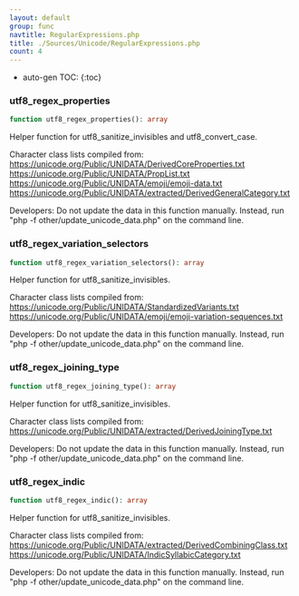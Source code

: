 ```yaml
---
layout: default
group: func
navtitle: RegularExpressions.php
title: ./Sources/Unicode/RegularExpressions.php
count: 4
---
```

* auto-gen TOC:
{:toc}
### utf8_regex_properties

```php
function utf8_regex_properties(): array
```
Helper function for utf8_sanitize_invisibles and utf8_convert_case.

Character class lists compiled from:
https://unicode.org/Public/UNIDATA/DerivedCoreProperties.txt
https://unicode.org/Public/UNIDATA/PropList.txt
https://unicode.org/Public/UNIDATA/emoji/emoji-data.txt
https://unicode.org/Public/UNIDATA/extracted/DerivedGeneralCategory.txt

Developers: Do not update the data in this function manually. Instead,
run "php -f other/update_unicode_data.php" on the command line.

### utf8_regex_variation_selectors

```php
function utf8_regex_variation_selectors(): array
```
Helper function for utf8_sanitize_invisibles.

Character class lists compiled from:
https://unicode.org/Public/UNIDATA/StandardizedVariants.txt
https://unicode.org/Public/UNIDATA/emoji/emoji-variation-sequences.txt

Developers: Do not update the data in this function manually. Instead,
run "php -f other/update_unicode_data.php" on the command line.

### utf8_regex_joining_type

```php
function utf8_regex_joining_type(): array
```
Helper function for utf8_sanitize_invisibles.

Character class lists compiled from:
https://unicode.org/Public/UNIDATA/extracted/DerivedJoiningType.txt

Developers: Do not update the data in this function manually. Instead,
run "php -f other/update_unicode_data.php" on the command line.

### utf8_regex_indic

```php
function utf8_regex_indic(): array
```
Helper function for utf8_sanitize_invisibles.

Character class lists compiled from:
https://unicode.org/Public/UNIDATA/extracted/DerivedCombiningClass.txt
https://unicode.org/Public/UNIDATA/IndicSyllabicCategory.txt

Developers: Do not update the data in this function manually. Instead,
run "php -f other/update_unicode_data.php" on the command line.

